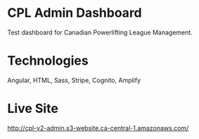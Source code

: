 # CPL Admin Dashboard
Test dashboard for Canadian Powerlifting League Management.

# Technologies
Angular, HTML, Sass, Stripe, Cognito, Amplify

# Live Site
http://cpl-v2-admin.s3-website.ca-central-1.amazonaws.com/